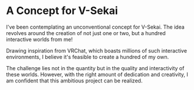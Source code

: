 # A Concept for V-Sekai

I've been contemplating an unconventional concept for V-Sekai. The idea revolves around the creation of not just one or two, but a hundred interactive worlds from me!

Drawing inspiration from VRChat, which boasts millions of such interactive environments, I believe it's feasible to create a hundred of my own.

The challenge lies not in the quantity but in the quality and interactivity of these worlds. However, with the right amount of dedication and creativity, I am confident that this ambitious project can be realized.
